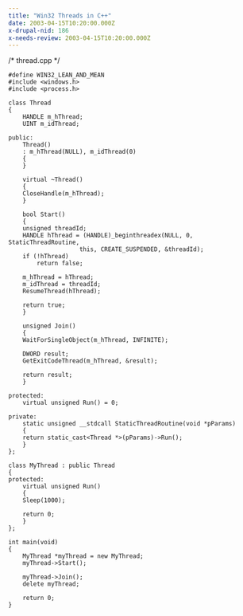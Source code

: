 ```yaml
---
title: "Win32 Threads in C++"
date: 2003-04-15T10:20:00.000Z
x-drupal-nid: 186
x-needs-review: 2003-04-15T10:20:00.000Z
---
```

<div class="snippet">
    /* thread.cpp
     */

    #define WIN32_LEAN_AND_MEAN
    #include <windows.h>
    #include <process.h>

    class Thread
    {
        HANDLE m_hThread;
        UINT m_idThread;

    public:
        Thread()
    	: m_hThread(NULL), m_idThread(0)
        {
        }

        virtual ~Thread()
        {
    	CloseHandle(m_hThread);
        }

        bool Start()
        {
    	unsigned threadId;
    	HANDLE hThread = (HANDLE)_beginthreadex(NULL, 0, StaticThreadRoutine,
    					this, CREATE_SUSPENDED, &threadId);
    	if (!hThread)
    	    return false;

    	m_hThread = hThread;
    	m_idThread = threadId;
    	ResumeThread(hThread);

    	return true;
        }

        unsigned Join()
        {
    	WaitForSingleObject(m_hThread, INFINITE);

    	DWORD result;
    	GetExitCodeThread(m_hThread, &result);

    	return result;
        }

    protected:
        virtual unsigned Run() = 0;

    private:
        static unsigned __stdcall StaticThreadRoutine(void *pParams)
        {
    	return static_cast<Thread *>(pParams)->Run();
        }
    };

    class MyThread : public Thread
    {
    protected:
        virtual unsigned Run()
        {
    	Sleep(1000);

    	return 0;
        }
    };

    int main(void)
    {
        MyThread *myThread = new MyThread;
        myThread->Start();

        myThread->Join();
        delete myThread;

        return 0;
    }

</div>